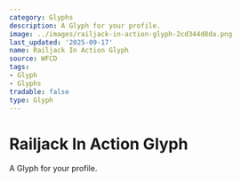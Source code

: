 ```yaml
---
category: Glyphs
description: A Glyph for your profile.
image: ../images/railjack-in-action-glyph-2cd344d8da.png
last_updated: '2025-09-17'
name: Railjack In Action Glyph
source: WFCD
tags:
- Glyph
- Glyphs
tradable: false
type: Glyph
---
```


# Railjack In Action Glyph

A Glyph for your profile.

